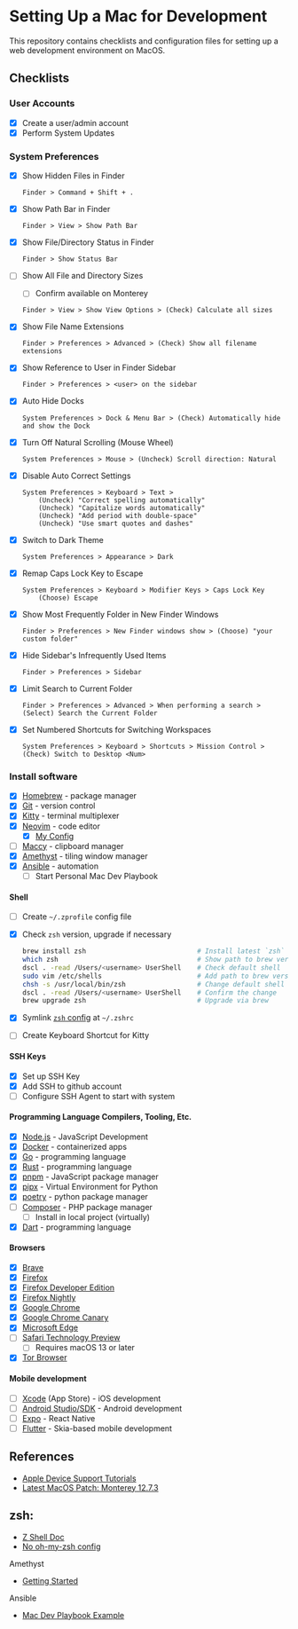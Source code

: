 # Setting Up a Mac for Development

This repository contains checklists and configuration files for setting up a web development environment on MacOS.

## Checklists

### User Accounts

- [X] Create a user/admin account
- [X] Perform System Updates

### System Preferences

- [X] Show Hidden Files in Finder

    ```
    Finder > Command + Shift + .
    ```

- [X] Show Path Bar in Finder

    ```
    Finder > View > Show Path Bar
    ```

- [X] Show File/Directory Status in Finder

    ```
    Finder > Show Status Bar
    ```

- [ ] Show All File and Directory Sizes 
    - [ ] Confirm available on Monterey

    ```
    Finder > View > Show View Options > (Check) Calculate all sizes
    ```

- [X] Show File Name Extensions

    ```
    Finder > Preferences > Advanced > (Check) Show all filename extensions
    ```

- [X] Show Reference to User in Finder Sidebar

    ```
    Finder > Preferences > <user> on the sidebar
    ```

- [X] Auto Hide Docks

    ```
    System Preferences > Dock & Menu Bar > (Check) Automatically hide and show the Dock
    ```

- [X] Turn Off Natural Scrolling (Mouse Wheel)

    ```
    System Preferences > Mouse > (Uncheck) Scroll direction: Natural
    ```

- [X] Disable Auto Correct Settings

    ```
    System Preferences > Keyboard > Text > 
        (Uncheck) "Correct spelling automatically"
        (Uncheck) "Capitalize words automatically"
        (Uncheck) "Add period with double-space"
        (Uncheck) "Use smart quotes and dashes"
    ```

- [X] Switch to Dark Theme

    ```
    System Preferences > Appearance > Dark
    ```

- [X] Remap Caps Lock Key to Escape

    ```
    System Preferences > Keyboard > Modifier Keys > Caps Lock Key
        (Choose) Escape
    ```

- [X] Show Most Frequently Folder in New Finder Windows

    ```
    Finder > Preferences > New Finder windows show > (Choose) "your custom folder"
    ```

- [X] Hide Sidebar's Infrequently Used Items 

    ```
    Finder > Preferences > Sidebar
    ```

- [X] Limit Search to Current Folder

    ```
    Finder > Preferences > Advanced > When performing a search > (Select) Search the Current Folder
    ```

- [X] Set Numbered Shortcuts for Switching Workspaces

    ```
    System Preferences > Keyboard > Shortcuts > Mission Control > (Check) Switch to Desktop <Num>
    ```

### Install software

- [X] [Homebrew](https://brew.sh/) - package manager
- [X] [Git](https://git-scm.com/download/mac) - version control
- [X] [Kitty](https://sw.kovidgoyal.net/kitty/) - terminal multiplexer
- [X] [Neovim](https://neovim.io/) - code editor 
    - [X] [My Config](https://github.com/ge3224/nvim_cfg)
- [ ] [Maccy](https://maccy.app/) - clipboard manager
- [X] [Amethyst](https://github.com/ianyh/Amethyst) - tiling window manager
- [X] [Ansible](https://www.ansible.com/) - automation
    - [ ] Start Personal Mac Dev Playbook

#### Shell

- [ ] Create `~/.zprofile` config file 
- [X] Check `zsh` version, upgrade if necessary


    ```sh 
    brew install zsh                            # Install latest `zsh` via HomeBrew
    which zsh                                   # Show path to brew version of `zsh`
    dscl . -read /Users/<username> UserShell    # Check default shell
    sudo vim /etc/shells                        # Add path to brew version of `zsh` at the bottom of file
    chsh -s /usr/local/bin/zsh                  # Change default shell to new version 
    dscl . -read /Users/<username> UserShell    # Confirm the change
    brew upgrade zsh                            # Upgrade via brew
    ```

- [X] Symlink [`zsh` config](zsh/.zshrc) at `~/.zshrc`
- [ ] Create Keyboard Shortcut for Kitty

#### SSH Keys

- [X] Set up SSH Key
- [X] Add SSH to github account
- [ ] Configure SSH Agent to start with system

#### Programming Language Compilers, Tooling, Etc.

- [X] [Node.js](https://nodejs.org/en) - JavaScript Development
- [X] [Docker](https://docs.docker.com/get-docker/) - containerized apps
- [X] [Go](https://go.dev/dl/) - programming language
- [X] [Rust](https://www.rust-lang.org/learn/get-started) - programming language
- [X] [pnpm](https://pnpm.io/installation) - JavaScript package manager
- [X] [pipx](https://github.com/pypa/pipx) - Virtual Environment for Python
- [X] [poetry](https://python-poetry.org/docs/) - python package manager
- [ ] [Composer](https://getcomposer.org/download/) - PHP package manager
    - [ ] Install in local project (virtually)
- [X] [Dart](https://dart.dev/get-dart) - programming language

#### Browsers

- [X] [Brave](https://brave.com/)
- [X] [Firefox](https://www.mozilla.org/en-US/firefox/new/)
- [X] [Firefox Developer Edition](https://www.mozilla.org/en-US/firefox/developer/)
- [x] [Firefox Nightly](https://www.mozilla.org/en-US/firefox/124.0a1/releasenotes/)
- [X] [Google Chrome](https://www.google.com/chrome/index.html)
- [X] [Google Chrome Canary](https://www.google.com/chrome/canary/)
- [X] [Microsoft Edge](https://www.microsoft.com/en-us/edge?ep=313&form=MA13M0&es=40&ch=1)
- [ ] [Safari Technology Preview](https://developer.apple.com/safari/technology-preview/) 
    - [ ] Requires macOS 13 or later
- [X] [Tor Browser](https://www.torproject.org/download/)

#### Mobile development

- [ ] [Xcode](https://developer.apple.com/xcode/) (App Store) - iOS development
- [ ] [Android Studio/SDK](https://developer.android.com/studio) - Android development
- [ ] [Expo](https://reactnative.dev/docs/environment-setup?guide=native) - React Native
- [ ] [Flutter](https://docs.flutter.dev/get-started/install) - Skia-based mobile development

## References

- [Apple Device Support Tutorials](https://it-training.apple.com/tutorials/apt-support)
- [Latest MacOS Patch: Monterey 12.7.3](https://support.apple.com/en-us/HT214057) 

## zsh:

- [Z Shell Doc](https://zsh.sourceforge.io/Guide/zshguide.html)
- [No oh-my-zsh config](https://www.youtube.com/watch?v=bTLYiNvRIVI)

Amethyst

- [Getting Started](https://www.youtube.com/watch?v=7Z9-Ry4yGNc) 

Ansible

- [Mac Dev Playbook Example](https://github.com/geerlingguy/mac-dev-playbook)
